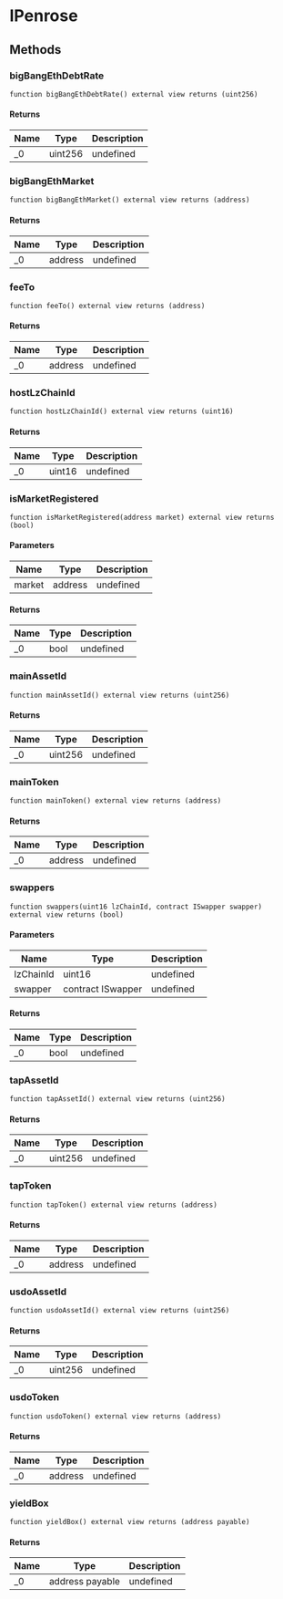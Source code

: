 # IPenrose









## Methods

### bigBangEthDebtRate

```solidity
function bigBangEthDebtRate() external view returns (uint256)
```






#### Returns

| Name | Type | Description |
|---|---|---|
| _0 | uint256 | undefined |

### bigBangEthMarket

```solidity
function bigBangEthMarket() external view returns (address)
```






#### Returns

| Name | Type | Description |
|---|---|---|
| _0 | address | undefined |

### feeTo

```solidity
function feeTo() external view returns (address)
```






#### Returns

| Name | Type | Description |
|---|---|---|
| _0 | address | undefined |

### hostLzChainId

```solidity
function hostLzChainId() external view returns (uint16)
```






#### Returns

| Name | Type | Description |
|---|---|---|
| _0 | uint16 | undefined |

### isMarketRegistered

```solidity
function isMarketRegistered(address market) external view returns (bool)
```





#### Parameters

| Name | Type | Description |
|---|---|---|
| market | address | undefined |

#### Returns

| Name | Type | Description |
|---|---|---|
| _0 | bool | undefined |

### mainAssetId

```solidity
function mainAssetId() external view returns (uint256)
```






#### Returns

| Name | Type | Description |
|---|---|---|
| _0 | uint256 | undefined |

### mainToken

```solidity
function mainToken() external view returns (address)
```






#### Returns

| Name | Type | Description |
|---|---|---|
| _0 | address | undefined |

### swappers

```solidity
function swappers(uint16 lzChainId, contract ISwapper swapper) external view returns (bool)
```





#### Parameters

| Name | Type | Description |
|---|---|---|
| lzChainId | uint16 | undefined |
| swapper | contract ISwapper | undefined |

#### Returns

| Name | Type | Description |
|---|---|---|
| _0 | bool | undefined |

### tapAssetId

```solidity
function tapAssetId() external view returns (uint256)
```






#### Returns

| Name | Type | Description |
|---|---|---|
| _0 | uint256 | undefined |

### tapToken

```solidity
function tapToken() external view returns (address)
```






#### Returns

| Name | Type | Description |
|---|---|---|
| _0 | address | undefined |

### usdoAssetId

```solidity
function usdoAssetId() external view returns (uint256)
```






#### Returns

| Name | Type | Description |
|---|---|---|
| _0 | uint256 | undefined |

### usdoToken

```solidity
function usdoToken() external view returns (address)
```






#### Returns

| Name | Type | Description |
|---|---|---|
| _0 | address | undefined |

### yieldBox

```solidity
function yieldBox() external view returns (address payable)
```






#### Returns

| Name | Type | Description |
|---|---|---|
| _0 | address payable | undefined |




